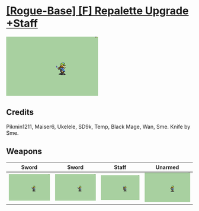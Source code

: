 # [\[Rogue-Base\] \[F\] Repalette Upgrade +Staff](./)

<img src="./1.%20Sword/Sword_000.png" alt="[Rogue-Base] [F] Repalette Upgrade +Staff standing" />

## Credits

Pikmin1211, Maiser6, Ukelele, SD9k, Temp, Black Mage, Wan, Sme.
Knife by Sme.

## Weapons


|Sword |Sword |Staff |Unarmed |
|  :---: | :---: | :---: | :---: |
| <img alt="Sword animation" src="./1.%20Sword/Sword.gif" /> | <img alt="Sword animation" src="./1.%20Sword%20(Knife)/Sword.gif" /> | <img alt="Staff animation" src="./7.%20Staff/Staff.gif" /> | <img alt="Unarmed animation" src="./8.%20Unarmed/Unarmed.gif" /> |
